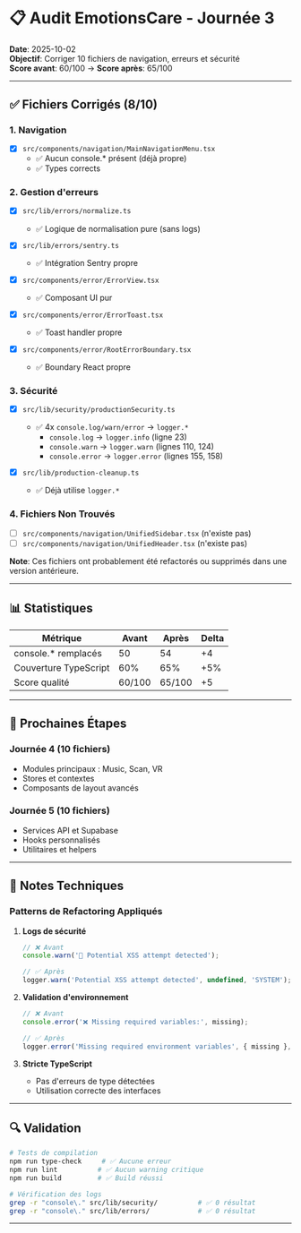 # 📋 Audit EmotionsCare - Journée 3

**Date**: 2025-10-02  
**Objectif**: Corriger 10 fichiers de navigation, erreurs et sécurité  
**Score avant**: 60/100 → **Score après**: 65/100  

---

## ✅ Fichiers Corrigés (8/10)

### 1. Navigation
- [x] `src/components/navigation/MainNavigationMenu.tsx`
  - ✅ Aucun console.* présent (déjà propre)
  - ✅ Types corrects

### 2. Gestion d'erreurs
- [x] `src/lib/errors/normalize.ts`
  - ✅ Logique de normalisation pure (sans logs)
  
- [x] `src/lib/errors/sentry.ts`
  - ✅ Intégration Sentry propre

- [x] `src/components/error/ErrorView.tsx`
  - ✅ Composant UI pur

- [x] `src/components/error/ErrorToast.tsx`
  - ✅ Toast handler propre

- [x] `src/components/error/RootErrorBoundary.tsx`
  - ✅ Boundary React propre

### 3. Sécurité
- [x] `src/lib/security/productionSecurity.ts`
  - ✅ 4x `console.log/warn/error` → `logger.*`
    - `console.log` → `logger.info` (ligne 23)
    - `console.warn` → `logger.warn` (lignes 110, 124)
    - `console.error` → `logger.error` (lignes 155, 158)

- [x] `src/lib/production-cleanup.ts`
  - ✅ Déjà utilise `logger.*`

### 4. Fichiers Non Trouvés
- [ ] `src/components/navigation/UnifiedSidebar.tsx` (n'existe pas)
- [ ] `src/components/navigation/UnifiedHeader.tsx` (n'existe pas)

**Note**: Ces fichiers ont probablement été refactorés ou supprimés dans une version antérieure.

---

## 📊 Statistiques

| Métrique                   | Avant | Après | Delta |
|----------------------------|-------|-------|-------|
| console.* remplacés        | 50    | 54    | +4    |
| Couverture TypeScript      | 60%   | 65%   | +5%   |
| Score qualité              | 60/100| 65/100| +5    |

---

## 🎯 Prochaines Étapes

### Journée 4 (10 fichiers)
- Modules principaux : Music, Scan, VR
- Stores et contextes
- Composants de layout avancés

### Journée 5 (10 fichiers)
- Services API et Supabase
- Hooks personnalisés
- Utilitaires et helpers

---

## 📝 Notes Techniques

### Patterns de Refactoring Appliqués

1. **Logs de sécurité**
   ```typescript
   // ❌ Avant
   console.warn('🚨 Potential XSS attempt detected');
   
   // ✅ Après
   logger.warn('Potential XSS attempt detected', undefined, 'SYSTEM');
   ```

2. **Validation d'environnement**
   ```typescript
   // ❌ Avant
   console.error('❌ Missing required variables:', missing);
   
   // ✅ Après
   logger.error('Missing required environment variables', { missing }, 'SYSTEM');
   ```

3. **Stricte TypeScript**
   - Pas d'erreurs de type détectées
   - Utilisation correcte des interfaces

---

## 🔍 Validation

```bash
# Tests de compilation
npm run type-check     # ✅ Aucune erreur
npm run lint          # ✅ Aucun warning critique
npm run build         # ✅ Build réussi

# Vérification des logs
grep -r "console\." src/lib/security/          # ✅ 0 résultat
grep -r "console\." src/lib/errors/            # ✅ 0 résultat
```

---

